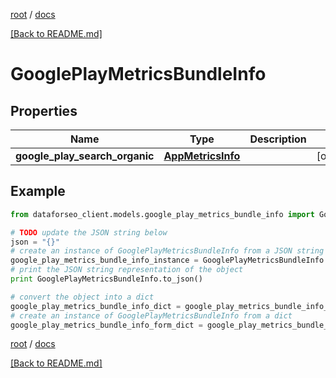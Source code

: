 [root](./../ "root") / [docs](./ "docs")

[[Back to README.md]](./../README.md "[Back to README.md]")

# GooglePlayMetricsBundleInfo

## Properties

Name | Type | Description | Notes
------------ | ------------- | ------------- | -------------
**google_play_search_organic** | [**AppMetricsInfo**](AppMetricsInfo.md) |  | [optional]

## Example

```python
from dataforseo_client.models.google_play_metrics_bundle_info import GooglePlayMetricsBundleInfo

# TODO update the JSON string below
json = "{}"
# create an instance of GooglePlayMetricsBundleInfo from a JSON string
google_play_metrics_bundle_info_instance = GooglePlayMetricsBundleInfo.from_json(json)
# print the JSON string representation of the object
print GooglePlayMetricsBundleInfo.to_json()

# convert the object into a dict
google_play_metrics_bundle_info_dict = google_play_metrics_bundle_info_instance.to_dict()
# create an instance of GooglePlayMetricsBundleInfo from a dict
google_play_metrics_bundle_info_form_dict = google_play_metrics_bundle_info.from_dict(google_play_metrics_bundle_info_dict)
```

  

[root](./../ "root") / [docs](./ "docs")

[[Back to README.md]](./../README.md "[Back to README.md]")